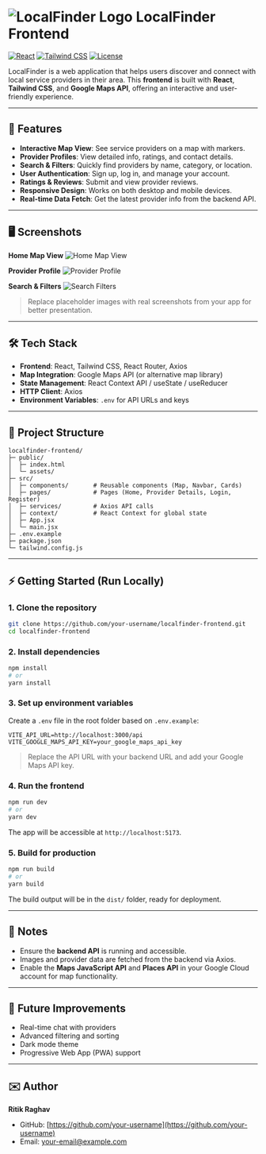 # ![LocalFinder Logo](https://via.placeholder.com/30) LocalFinder Frontend

[![React](https://img.shields.io/badge/React-18-blue?logo=react)](https://reactjs.org/)
[![Tailwind CSS](https://img.shields.io/badge/Tailwind%20CSS-3.3-blue?logo=tailwind-css)](https://tailwindcss.com/)
[![License](https://img.shields.io/badge/License-MIT-green)](LICENSE)

LocalFinder is a web application that helps users discover and connect with local service providers in their area. This **frontend** is built with **React**, **Tailwind CSS**, and **Google Maps API**, offering an interactive and user-friendly experience.

---

## 🌟 Features

* **Interactive Map View**: See service providers on a map with markers.
* **Provider Profiles**: View detailed info, ratings, and contact details.
* **Search & Filters**: Quickly find providers by name, category, or location.
* **User Authentication**: Sign up, log in, and manage your account.
* **Ratings & Reviews**: Submit and view provider reviews.
* **Responsive Design**: Works on both desktop and mobile devices.
* **Real-time Data Fetch**: Get the latest provider info from the backend API.

---

## 🖥️ Screenshots

**Home Map View**
![Home Map View](https://via.placeholder.com/600x350?text=Map+View)

**Provider Profile**
![Provider Profile](https://via.placeholder.com/600x350?text=Provider+Profile)

**Search & Filters**
![Search Filters](https://via.placeholder.com/600x350?text=Search+Filters)

> Replace placeholder images with real screenshots from your app for better presentation.

---

## 🛠️ Tech Stack

* **Frontend**: React, Tailwind CSS, React Router, Axios
* **Map Integration**: Google Maps API (or alternative map library)
* **State Management**: React Context API / useState / useReducer
* **HTTP Client**: Axios
* **Environment Variables**: `.env` for API URLs and keys

---

## 📂 Project Structure

```
localfinder-frontend/
├─ public/
│  ├─ index.html
│  └─ assets/
├─ src/
│  ├─ components/       # Reusable components (Map, Navbar, Cards)
│  ├─ pages/            # Pages (Home, Provider Details, Login, Register)
│  ├─ services/         # Axios API calls
│  ├─ context/          # React Context for global state
│  ├─ App.jsx
│  └─ main.jsx
├─ .env.example
├─ package.json
└─ tailwind.config.js
```

---

## ⚡ Getting Started (Run Locally)

### 1. Clone the repository

```bash
git clone https://github.com/your-username/localfinder-frontend.git
cd localfinder-frontend
```

### 2. Install dependencies

```bash
npm install
# or
yarn install
```

### 3. Set up environment variables

Create a `.env` file in the root folder based on `.env.example`:

```env
VITE_API_URL=http://localhost:3000/api
VITE_GOOGLE_MAPS_API_KEY=your_google_maps_api_key
```

> Replace the API URL with your backend URL and add your Google Maps API key.

### 4. Run the frontend

```bash
npm run dev
# or
yarn dev
```

The app will be accessible at `http://localhost:5173`.

### 5. Build for production

```bash
npm run build
# or
yarn build
```

The build output will be in the `dist/` folder, ready for deployment.

---

## 📌 Notes

* Ensure the **backend API** is running and accessible.
* Images and provider data are fetched from the backend via Axios.
* Enable the **Maps JavaScript API** and **Places API** in your Google Cloud account for map functionality.

---

## 🚀 Future Improvements

* Real-time chat with providers
* Advanced filtering and sorting
* Dark mode theme
* Progressive Web App (PWA) support

---

## ✉️ Author

**Ritik Raghav**

* GitHub: [https://github.com/your-username](https://github.com/your-username)
* Email: [your-email@example.com](mailto:your-email@example.com)
